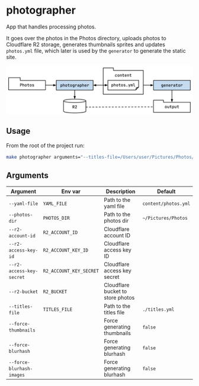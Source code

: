 # photographer

App that handles processing photos.

It goes over the photos in the Photos directory,
uploads photos to Cloudflare R2 storage,
generates thumbnails sprites and updates `photos.yml` file,
which later is used by the `generator` to generate the static site.

![photographer](photographer.png)

## Usage

From the root of the project run:

```bash
make photographer arguments="--titles-file=/Users/user/Pictures/Photos/titles.yml"
```

## Arguments

| Argument                  | Env var                 | Description                       | Default              |
|---------------------------|-------------------------|-----------------------------------|----------------------|
| `--yaml-file`             | `YAML_FILE`             | Path to the yaml file             | `content/photos.yml` |
| `--photos-dir`            | `PHOTOS_DIR`            | Path to the photos dir            | `~/Pictures/Photos`  |
| `--r2-account-id`         | `R2_ACCOUNT_ID`         | Cloudflare account ID             |                      |
| `--r2-access-key-id`      | `R2_ACCOUNT_KEY_ID`     | Cloudflare access key ID          |                      |
| `--r2-access-key-secret`  | `R2_ACCOUNT_KEY_SECRET` | Cloudflare access key secret      |                      |
| `--r2-bucket`             | `R2_BUCKET`             | Cloudflare bucket to store photos |                      |
| `--titles-file`           | `TITLES_FILE`           | Path to the titles file           | `./titles.yml`       |
| `--force-thumbnails`      |                         | Force generating thumbnails       | `false`              |
| `--force-blurhash`        |                         | Force generating blurhash         | `false`              |
| `--force-blurhash-images` |                         | Force generating blurhash         | `false`              |

